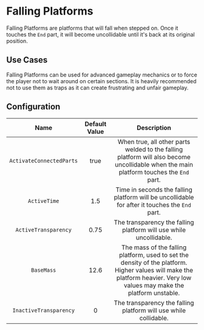 # Falling Platforms

Falling Platforms are platforms that will fall when stepped on. Once it touches the `End` part, it will become uncollidable until it's back at its original position.

## Use Cases

Falling Platforms can be used for advanced gameplay mechanics or to force the player not to wait around on certain sections. It is heavily recommended not to use them as traps as it can create frustrating and unfair gameplay.

## Configuration

| Name | Default Value | Description
|:-----:|:-----:|:-----:
| `ActivateConnectedParts` | true | When true, all other parts welded to the falling platform will also become uncollidable when the main platform touches the `End` part.
| `ActiveTime` | 1.5 | Time in seconds the falling platform will be uncollidable for after it touches the `End` part.
| `ActiveTransparency` | 0.75 | The transparency the falling platform will use while uncollidable.
| `BaseMass` | 12.6 | The mass of the falling platform, used to set the density of the platform. Higher values will make the platform heavier. Very low values may make the platform unstable.
| `InactiveTransparency` | 0 | The transparency the falling platform will use while collidable.